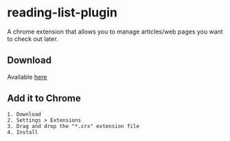 # reading-list-plugin
A chrome extension that allows you to manage articles/web pages you want to check out later. 

## Download
Available [here](http://github.com/laisvarejao/reading-list-plugin/blob/master/reading-list-plugin.crx)

## Add it to Chrome
```
1. Download
2. Settings > Extensions
3. Drag and drop the "*.crx" extension file
4. Install
```
